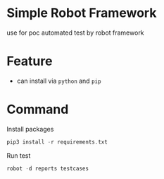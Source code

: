 # Simple Robot Framework
use for poc automated test by robot framework
# Feature 
- can install via `python` and `pip`

# Command
Install packages
```php
pip3 install -r requirements.txt 
```
Run test
```php
robot -d reports testcases
```
